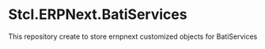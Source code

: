# Stcl.ERPNext.BatiServices
This repository create to store ernpnext customized objects for BatiServices
